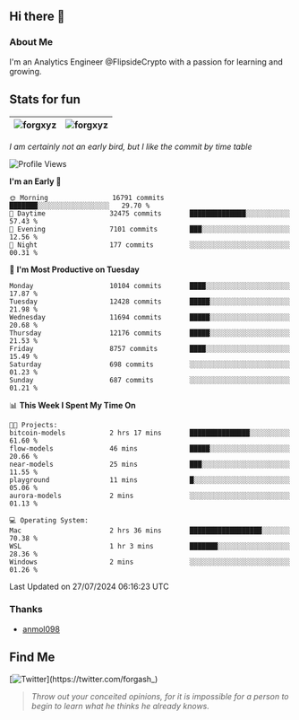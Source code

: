 ## Hi there 👋

### About Me

I'm an Analytics Engineer @FlipsideCrypto with a passion for learning and growing.
  
## Stats for fun

| <img align="center" src="https://github-readme-streak-stats.herokuapp.com/?user=forgxyz&theme=tokyonight" alt="forgxyz" /> | <img align="center" src="https://github-readme-stats.vercel.app/api?username=forgxyz&theme=tokyonight&show_icons=true" alt="forgxyz" /> |
| ------------- |------------- |

*I am certainly not an early bird, but I like the commit by time table*  

<!--START_SECTION:waka-->
![Profile Views](http://img.shields.io/badge/Profile%20Views-4-blue)

**I'm an Early 🐤** 

```text
🌞 Morning                16791 commits       ███████░░░░░░░░░░░░░░░░░░   29.70 % 
🌆 Daytime                32475 commits       ██████████████░░░░░░░░░░░   57.43 % 
🌃 Evening                7101 commits        ███░░░░░░░░░░░░░░░░░░░░░░   12.56 % 
🌙 Night                  177 commits         ░░░░░░░░░░░░░░░░░░░░░░░░░   00.31 % 
```
📅 **I'm Most Productive on Tuesday** 

```text
Monday                   10104 commits       ████░░░░░░░░░░░░░░░░░░░░░   17.87 % 
Tuesday                  12428 commits       █████░░░░░░░░░░░░░░░░░░░░   21.98 % 
Wednesday                11694 commits       █████░░░░░░░░░░░░░░░░░░░░   20.68 % 
Thursday                 12176 commits       █████░░░░░░░░░░░░░░░░░░░░   21.53 % 
Friday                   8757 commits        ████░░░░░░░░░░░░░░░░░░░░░   15.49 % 
Saturday                 698 commits         ░░░░░░░░░░░░░░░░░░░░░░░░░   01.23 % 
Sunday                   687 commits         ░░░░░░░░░░░░░░░░░░░░░░░░░   01.21 % 
```


📊 **This Week I Spent My Time On** 

```text
🐱‍💻 Projects: 
bitcoin-models           2 hrs 17 mins       ███████████████░░░░░░░░░░   61.60 % 
flow-models              46 mins             █████░░░░░░░░░░░░░░░░░░░░   20.66 % 
near-models              25 mins             ███░░░░░░░░░░░░░░░░░░░░░░   11.55 % 
playground               11 mins             █░░░░░░░░░░░░░░░░░░░░░░░░   05.06 % 
aurora-models            2 mins              ░░░░░░░░░░░░░░░░░░░░░░░░░   01.13 % 

💻 Operating System: 
Mac                      2 hrs 36 mins       ██████████████████░░░░░░░   70.38 % 
WSL                      1 hr 3 mins         ███████░░░░░░░░░░░░░░░░░░   28.36 % 
Windows                  2 mins              ░░░░░░░░░░░░░░░░░░░░░░░░░   01.26 % 
```


 Last Updated on 27/07/2024 06:16:23 UTC
<!--END_SECTION:waka-->

### Thanks
 - [anmol098](https://github.com/anmol098/waka-readme-stats/)
  
## Find Me
[![Twitter](https://img.shields.io/twitter/url/https/twitter.com/forgash_.svg?style=social&label=Follow%20%40forgash_)](https://twitter.com/forgash_)


> *Throw out your conceited opinions, for it is impossible for a person to begin to learn what he thinks he already knows.* 
